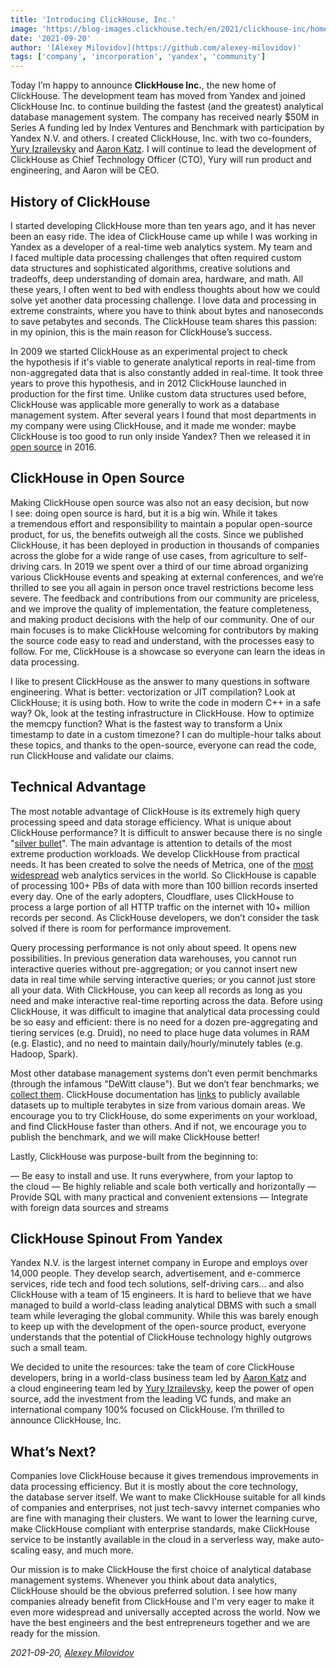 ```yaml
---
title: 'Introducing ClickHouse, Inc.'
image: 'https://blog-images.clickhouse.tech/en/2021/clickhouse-inc/home.png'
date: '2021-09-20'
author: '[Alexey Milovidov](https://github.com/alexey-milovidov)'
tags: ['company', 'incorporation', 'yandex', 'community']
---
```


Today I’m happy to announce **ClickHouse Inc.**, the new home of ClickHouse. The development team has moved from Yandex and joined ClickHouse Inc. to continue building the fastest (and the greatest) analytical database management system. The company has received nearly $50M in Series A funding led by Index Ventures and Benchmark with participation by Yandex N.V. and others. I created ClickHouse, Inc. with two co-founders, [Yury Izrailevsky](https://www.linkedin.com/in/yuryizrailevsky/) and [Aaron Katz](https://www.linkedin.com/in/aaron-katz-5762094/). I will continue to lead the development of ClickHouse as Chief Technology Officer (CTO), Yury will run product and engineering, and Aaron will be CEO.

## History of ClickHouse

I started developing ClickHouse more than ten years ago, and it has never been an easy ride. The idea of ClickHouse came up while I was working in Yandex as a developer of a real-time web analytics system. My team and I faced multiple data processing challenges that often required custom data structures and sophisticated algorithms, creative solutions and tradeoffs, deep understanding of domain area, hardware, and math. All these years, I often went to bed with endless thoughts about how we could solve yet another data processing challenge. I love data and processing in extreme constraints, where you have to think about bytes and nanoseconds to save petabytes and seconds. The ClickHouse team shares this passion: in my opinion, this is the main reason for ClickHouse’s success.

In 2009 we started ClickHouse as an experimental project to check the hypothesis if it's viable to generate analytical reports in real-time from non-aggregated data that is also constantly added in real-time. It took three years to prove this hypothesis, and in 2012 ClickHouse launched in production for the first time. Unlike custom data structures used before, ClickHouse was applicable more generally to work as a database management system. After several years I found that most departments in my company were using ClickHouse, and it made me wonder: maybe ClickHouse is too good to run only inside Yandex? Then we released it in [open source](https://github.com/ClickHouse/ClickHouse) in 2016.

## ClickHouse in Open Source

Making ClickHouse open source was also not an easy decision, but now I see: doing open source is hard, but it is a big win. While it takes a tremendous effort and responsibility to maintain a popular open-source product, for us, the benefits outweigh all the costs. Since we published ClickHouse, it has been deployed in production in thousands of companies across the globe for a wide range of use cases, from agriculture to self-driving cars. In 2019 we spent over a third of our time abroad organizing various ClickHouse events and speaking at external conferences, and we’re thrilled to see you all again in person once travel restrictions become less severe. The feedback and contributions from our community are priceless, and we improve the quality of implementation, the feature completeness, and making product decisions with the help of our community. One of our main focuses is to make ClickHouse welcoming for contributors by making the source code easy to read and understand, with the processes easy to follow. For me, ClickHouse is a showcase so everyone can learn the ideas in data processing.

I like to present ClickHouse as the answer to many questions in software engineering. What is better: vectorization or JIT compilation? Look at ClickHouse; it is using both. How to write the code in modern C++ in a safe way? Ok, look at the testing infrastructure in ClickHouse. How to optimize the memcpy function? What is the fastest way to transform a Unix timestamp to date in a custom timezone? I can do multiple-hour talks about these topics, and thanks to the open-source, everyone can read the code, run ClickHouse and validate our claims.

## Technical Advantage

The most notable advantage of ClickHouse is its extremely high query processing speed and data storage efficiency. What is unique about ClickHouse performance? It is difficult to answer because there is no single "[silver bullet](https://www.youtube.com/watch?v=ZOZQCQEtrz8)". The main advantage is attention to details of the most extreme production workloads. We develop ClickHouse from practical needs. It has been created to solve the needs of Metrica, one of the [most widespread](https://w3techs.com/technologies/overview/traffic_analysis) web analytics services in the world. So ClickHouse is capable of processing 100+ PBs of data with more than 100 billion records inserted every day. One of the early adopters, Cloudflare, uses ClickHouse to process a large portion of all HTTP traffic on the internet with 10+ million records per second. As ClickHouse developers, we don’t consider the task solved if there is room for performance improvement.

Query processing performance is not only about speed. It opens new possibilities. In previous generation data warehouses, you cannot run interactive queries without pre-aggregation; or you cannot insert new data in real time while serving interactive queries; or you cannot just store all your data. With ClickHouse, you can keep all records as long as you need and make interactive real-time reporting across the data. Before using ClickHouse, it was difficult to imagine that analytical data processing could be so easy and efficient: there is no need for a dozen pre-aggregating and tiering services (e.g. Druid), no need to place huge data volumes in RAM (e.g. Elastic), and no need to maintain daily/hourly/minutely tables (e.g. Hadoop, Spark).

Most other database management systems don’t even permit benchmarks (through the infamous "DeWitt clause"). But we don’t fear benchmarks; we [collect them](https://github.com/ClickHouse/ClickHouse/issues/22398). ClickHouse documentation has [links](/docs/en/getting-started/example-datasets/) to publicly available datasets up to multiple terabytes in size from various domain areas. We encourage you to try ClickHouse, do some experiments on your workload, and find ClickHouse faster than others. And if not, we encourage you to publish the benchmark, and we will make ClickHouse better!

Lastly, ClickHouse was purpose-built from the beginning to:

— Be easy to install and use. It runs everywhere, from your laptop to the cloud
— Be highly reliable and scale both vertically and horizontally
— Provide SQL with many practical and convenient extensions
— Integrate with foreign data sources and streams

## ClickHouse Spinout From Yandex

Yandex N.V. is the largest internet company in Europe and employs over 14,000 people. They develop search, advertisement, and e-commerce services, ride tech and food tech solutions, self-driving cars... and also ClickHouse with a team of 15 engineers. It is hard to believe that we have managed to build a world-class leading analytical DBMS with such a small team while leveraging the global community. While this was barely enough to keep up with the development of the open-source product, everyone understands that the potential of ClickHouse technology highly outgrows such a small team.

We decided to unite the resources: take the team of core ClickHouse developers, bring in a world-class business team led by [Aaron Katz](https://www.linkedin.com/in/aaron-katz-5762094/) and a cloud engineering team led by [Yury Izrailevsky](https://www.linkedin.com/in/yuryizrailevsky/), keep the power of open source, add the investment from the leading VC funds, and make an international company 100% focused on ClickHouse. I’m thrilled to announce ClickHouse, Inc.

## What’s Next?

Companies love ClickHouse because it gives tremendous improvements in data processing efficiency. But it is mostly about the core technology, the database server itself. We want to make ClickHouse suitable for all kinds of companies and enterprises, not just tech-savvy internet companies who are fine with managing their clusters. We want to lower the learning curve, make ClickHouse compliant with enterprise standards, make ClickHouse service to be instantly available in the cloud in a serverless way, make auto-scaling easy, and much more.

Our mission is to make ClickHouse the first choice of analytical database management systems. Whenever you think about data analytics, ClickHouse should be the obvious preferred solution. I see how many companies already benefit from ClickHouse and I'm very eager to make it even more widespread and universally accepted across the world. Now we have the best engineers and the best entrepreneurs together and we are ready for the mission.


_2021-09-20, [Alexey Milovidov](https://github.com/alexey-milovidov)_
